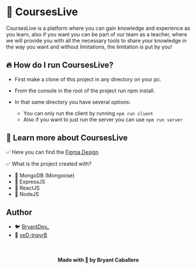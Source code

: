 # 🍂 CoursesLive
CoursesLive is a platform where you can gain knowledge and experience as you learn, also if you want you can be part of our team as a teacher, 
where we will provide you with all the necessary tools to share your knowledge in the way you want and without limitations, the limitation is put by you!

## 🔥 How do I run CoursesLive?

- First make a clone of this project in any directory on your pc.

- From the console in the root of the project run npm install.

- In that same directory you have several options:
  - You can only run the client by running ```npm run client```
  - Also if you want to just run the server you can use ```npm run server```
  
## 🚀 Learn more about CoursesLive
✅ Here you can find the [Figma Design](https://www.figma.com/file/PucpSycdua5SF9wuPz1Vgm/CoursesLive?node-id=3%3A6)

✅ What is the project created with?
- 🤖 MongoDB (Mongoose)
- 👾 ExpressJS
- 🌹 ReactJS
- 🍷 NodeJS

## Author
- 🐦 [BryantDev_](https://twitter.com/BryantDev_)
- 🐙 [veD-tnayrB](https://github.com/veD-tnayrB/)

<br />

<h4 align="center">Made with 💖 by Bryant Caballero</h4>
